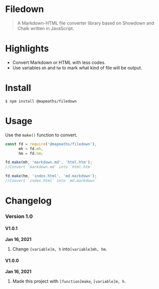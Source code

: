 # Filedown

> A Markdown-HTML file converter library based on Showdown and Chalk written in JavaScript.

# Highlights

- Convert Markdown or HTML with less codes.
- Use variables `mh` and `hm` to mark what kind of file will be output.

# Install

```shell
$ npm install @mapmaths/filedown
```

# Usage

Use the `make()` function to convert.

```javascript
const fd = require('@mapmaths/filedown'),
      mh = fd.mh,
      hm = fd.hm;

fd.make(mh, 'markdown.md', 'html.htm');
//Convert `markdown.md` into `html.htm`

fd.make(hm, 'index.html', 'md.markdown');
//Convert `index.html` into `md.markdown`
```



# Changelog

### Version 1.0

#### V1.0.1

**Jan 16, 2021**

1. Change `[variable]m, h` into`[variable]mh, hm`.

#### V1.0.0

**Jan 16, 2021**

1. Made this project with `[function]make`, `[variable]m, h`.